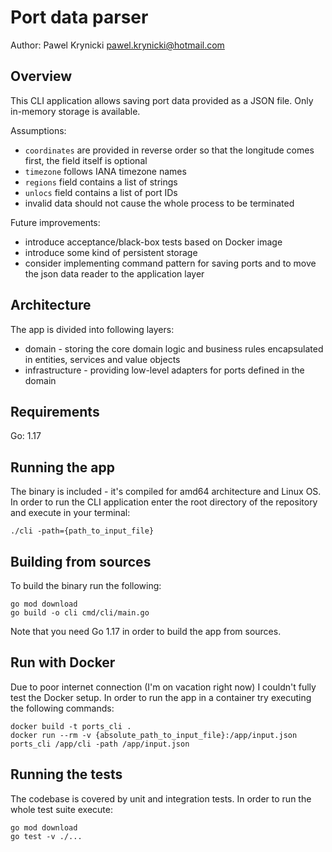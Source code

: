 # Port data parser

Author: Pawel Krynicki <pawel.krynicki@hotmail.com>

## Overview

This CLI application allows saving port data provided as a JSON file. Only in-memory storage is available.

Assumptions:

* `coordinates` are provided in reverse order so that the longitude comes first, the field itself is optional
* `timezone` follows IANA timezone names
* `regions` field contains a list of strings
* `unlocs` field contains a list of port IDs
* invalid data should not cause the whole process to be terminated

Future improvements:

* introduce acceptance/black-box tests based on Docker image
* introduce some kind of persistent storage
* consider implementing command pattern for saving ports and to move the json data reader to the application layer

## Architecture

The app is divided into following layers:

* domain - storing the core domain logic and business rules encapsulated in entities, services and value objects
* infrastructure - providing low-level adapters for ports defined in the domain

## Requirements

Go: 1.17

## Running the app

The binary is included - it's compiled for amd64 architecture and Linux OS. In order to run the CLI application enter
the root directory of the repository and execute in your terminal:

```shell script
./cli -path={path_to_input_file}
```

## Building from sources

To build the binary run the following:

```shell script
go mod download
go build -o cli cmd/cli/main.go
```

Note that you need Go 1.17 in order to build the app from sources.

## Run with Docker
Due to poor internet connection (I'm on vacation right now) I couldn't fully test the Docker setup.
In order to run the app in a container try executing the following commands:
```shell script
docker build -t ports_cli .
docker run --rm -v {absolute_path_to_input_file}:/app/input.json ports_cli /app/cli -path /app/input.json
```

## Running the tests

The codebase is covered by unit and integration tests. In order to run the whole test suite execute:

```shell script
go mod download
go test -v ./...
```

